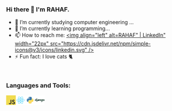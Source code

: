### Hi there 👋 I'm RAHAF. 



- 🔭 I’m currently studying computer engineering ...
- 🌱 I’m currently learning programming...
- 📫 How to reach me: [<img align="left" alt=RAHAF" | LinkedIn" width="22px" src="https://cdn.jsdelivr.net/npm/simple-icons@v3/icons/linkedin.svg" />][linkedin]
- ⚡ Fun fact: I love cats 🐈
<br />


### Languages and Tools:
<img align="left" alt="JavaScript" width="26px" src="https://raw.githubusercontent.com/github/explore/80688e429a7d4ef2fca1e82350fe8e3517d3494d/topics/javascript/javascript.png" />
<img align="left" alt="React" width="26px" src="https://raw.githubusercontent.com/github/explore/80688e429a7d4ef2fca1e82350fe8e3517d3494d/topics/react/react.png" />
<img align="left" alt="python" width="26px" src="https://raw.githubusercontent.com/github/explore/80688e429a7d4ef2fca1e82350fe8e3517d3494d/topics/python/python.png" />
<img align="left" alt="django" width="26px" src="https://raw.githubusercontent.com/github/explore/80688e429a7d4ef2fca1e82350fe8e3517d3494d/topics/django/django.png" />


<br/>
<br/>


[linkedin]: https://www.linkedin.com/in/rahafalmusleh/
[CodeWars]: https://www.codewars.com/users/VRah






